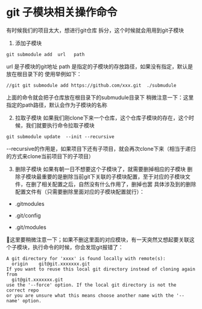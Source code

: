 # git 子模块相关操作命令

有时候我们的项目太大，想进行git仓库 拆分，这个时候就会用用到git子模块

1. 添加子模块
```
git submodule add  url   path

```
url 是子模块的git地址
path 是指定的子模块的存放路径，如果没有指定，默认是放在根目录下的
使用举例如下：
```
//git git submodule add https://github.com/xxx.git  ./submudule
```
上面的命令就会把子仓库放在根目录下的submudule目录下
稍微注意一下：这里指定的path路径，默认会作为子模块的名称

2. 拉取子模块
如果我们刚clone下来一个仓库，这个仓库子模块的存在，这个时候，我们就要执行命令拉取子模块
```
git submodule update  --init --recursive
```
--recursive的作用是，如果项目下还有子项目，就会再次clone下来（相当于递归的方式来clone当前项目下的子项目）

3. 删除子模块
如果有朝一日不想要这个子模块了，就需要删掉相应的子模块
删除子模块最重要的是删除当前git下关联的子模块配置，至于对应的子模块文件，在删了相关配置之后，自然没有什么作用了，删掉也罢
具体涉及到的删除配置文件有（只需要删除里面对应的子模块配置就行）：
- .gitmodules

- .git/config

- .git/modules

这里要稍微注意一下；如果不删这里面的对应模块，有一天突然又想起要关联这个子模块，执行命令的时候，你会发现git报错了：
```
A git directory for 'xxxx' is found locally with remote(s):
  origin	git@git.xxxxxxx.git
If you want to reuse this local git directory instead of cloning again from
  git@git.xxxxxxx.git
use the '--force' option. If the local git directory is not the correct repo
or you are unsure what this means choose another name with the '--name' option.
```


